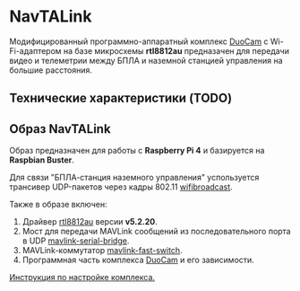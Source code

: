 # NavTALink

Модифицированный программно-аппаратный комплекс [DuoCam](duocam.md) с Wi-Fi-адаптером на базе микросхемы **rtl8812au** предназачен для передачи видео и телеметрии между БПЛА и наземной станцией управления на большие расстояния.

## Технические характеристики (TODO)

## Образ NavTALink

Образ предназначен для работы с **Raspberry Pi 4** и базируется на **Raspbian Buster**.

Для связи "БПЛА-станция наземного управления" успользуется трансивер UDP-пакетов через кадры 802.11 [wifibroadcast](https://github.com/svpcom/wifibroadcast).

Также в образе включен:

1. Драйвер [rtl8812au](https://github.com/aircrack-ng/rtl8812au.git) версии **v5.2.20**.
2. Мост для передачи MAVLink сообщений из последовательного порта в UDP [mavlink-serial-bridge](https://github.com/CopterExpress/mavlink-serial-bridge.git).
3. MAVLink-коммутатор [mavlink-fast-switch](https://github.com/CopterExpress/mavlink-fast-switch.git).
4. Программная часть комплекса [DuoCam](duocam.md) и его зависимости.

[Инструкция по настройке комплекса.](navtalink_setup.md)

